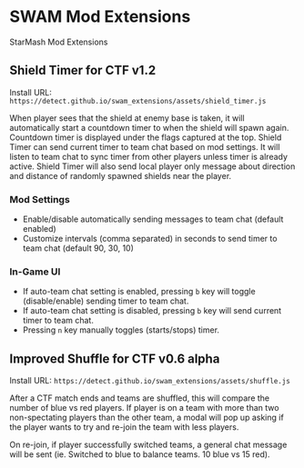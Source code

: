 # SWAM Mod Extensions
StarMash Mod Extensions

## Shield Timer for CTF v1.2

Install URL: `https://detect.github.io/swam_extensions/assets/shield_timer.js`

When player sees that the shield at enemy base is taken, it will automatically start a countdown timer to when the shield will spawn again. Countdown timer is displayed under the flags captured at the top. Shield Timer can send current timer to team chat based on mod settings. It will listen to team chat to sync timer from other players unless timer is already active. Shield Timer will also send local player only message about direction and distance of randomly spawned shields near the player.

### Mod Settings

- Enable/disable automatically sending messages to team chat (default enabled)
- Customize intervals (comma separated) in seconds to send timer to team chat (default 90, 30, 10)

### In-Game UI
- If auto-team chat setting is enabled, pressing `b` key will toggle (disable/enable) sending timer to team chat.
- If auto-team chat setting is disabled, pressing `b` key will send current timer to team chat.
- Pressing `n` key manually toggles (starts/stops) timer.

## Improved Shuffle for CTF v0.6 alpha

Install URL: `https://detect.github.io/swam_extensions/assets/shuffle.js`

After a CTF match ends and teams are shuffled, this will compare the number of blue vs red players. If player is on a team with more than two non-spectating players than the other team, a modal will pop up asking if the player wants to try and re-join the team with less players.

On re-join, if player successfully switched teams, a general chat message will be sent (ie. Switched to blue to balance teams. 10 blue vs 15 red).
